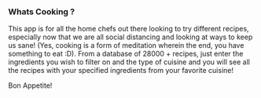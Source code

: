 ### Whats Cooking ?





This app is for all the home chefs out there looking to try different recipes, especially now that we are all social distancing and looking at ways to keep us sane! (Yes,  cooking is a form of meditation wherein the end, you have something to eat :D).  From a database of 28000 + recipes, just enter the ingredients you wish to filter on and the type of cuisine and you will see all the recipes with your specified ingredients from your favorite cuisine!



 Bon Appetite!